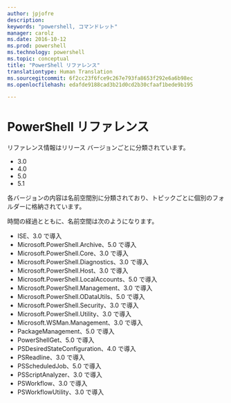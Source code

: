 ```yaml
---
author: jpjofre
description: 
keywords: "powershell, コマンドレット"
manager: carolz
ms.date: 2016-10-12
ms.prod: powershell
ms.technology: powershell
ms.topic: conceptual
title: "PowerShell リファレンス"
translationtype: Human Translation
ms.sourcegitcommit: 6f2cc23f6fce9c267e793fa8653f292e6a6b98ec
ms.openlocfilehash: edafde9188cad3b21d0cd2b30cfaaf1bede9b195

---
```


#  PowerShell リファレンス

リファレンス情報はリリース バージョンごとに分類されています。

- 3.0
- 4.0
- 5.0
- 5.1

各バージョンの内容は名前空間別に分類されており、トピックごとに個別のフォルダーに格納されています。

時間の経過とともに、名前空間は次のようになります。

- ISE、3.0 で導入
- Microsoft.PowerShell.Archive、5.0 で導入
- Microsoft.PowerShell.Core、3.0 で導入
- Microsoft.PowerShell.Diagnostics、3.0 で導入
- Microsoft.PowerShell.Host、3.0 で導入
- Microsoft.PowerShell.LocalAccounts、5.0 で導入
- Microsoft.PowerShell.Management、3.0 で導入
- Microsoft.PowerShell.ODataUtils、5.0 で導入
- Microsoft.PowerShell.Security、3.0 で導入
- Microsoft.PowerShell.Utility、3.0 で導入
- Microsoft.WSMan.Management、3.0 で導入
- PackageManagement、5.0 で導入
- PowerShellGet、5.0 で導入
- PSDesiredStateConfiguration、4.0 で導入
- PSReadline、3.0 で導入
- PSScheduledJob、5.0 で導入
- PSScriptAnalyzer、3.0 で導入
- PSWorkflow、3.0 で導入
- PSWorkflowUtility、3.0 で導入




<!--HONumber=Nov16_HO4-->


